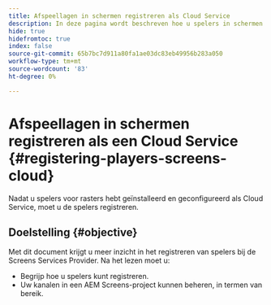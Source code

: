 ```yaml
---
title: Afspeellagen in schermen registreren als Cloud Service
description: In deze pagina wordt beschreven hoe u spelers in schermen kunt registreren als Cloud Service.
hide: true
hidefromtoc: true
index: false
source-git-commit: 65b7bc7d911a80fa1ae03dc83eb49956b283a050
workflow-type: tm+mt
source-wordcount: '83'
ht-degree: 0%

---
```



# Afspeellagen in schermen registreren als een Cloud Service {#registering-players-screens-cloud}

Nadat u spelers voor rasters hebt geïnstalleerd en geconfigureerd als Cloud Service, moet u de spelers registreren.

## Doelstelling {#objective}

Met dit document krijgt u meer inzicht in het registreren van spelers bij de Screens Services Provider. Na het lezen moet u:

* Begrijp hoe u spelers kunt registreren.
* Uw kanalen in een AEM Screens-project kunnen beheren, in termen van bereik.